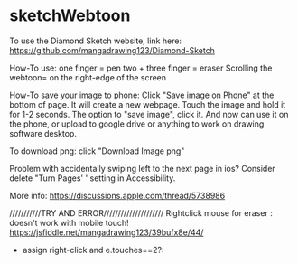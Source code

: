 # sketchWebtoon
To use the Diamond Sketch website, link here: https://github.com/mangadrawing123/Diamond-Sketch

How-To use:
one finger = pen
two + three finger = eraser
Scrolling the webtoon= on the right-edge of the screen

How-To save your image to phone:
Click "Save image on Phone" at the bottom of page.
It will create a new webpage.
Touch the image and hold it for 1-2 seconds.
The option to "save image", click it.
And now can use it on the phone, or upload to google drive or anything to work on drawing software desktop.

To download png:
click "Download Image png"

Problem with accidentally swiping left to the next page in ios?
Consider delete "Turn Pages' ' setting in Accessibility.

More info: https://discussions.apple.com/thread/5738986


///////////TRY AND ERROR/////////////////////
Rightclick mouse for eraser : doesn't work with mobile touch! 
https://jsfiddle.net/mangadrawing123/39bufx8e/44/

- assign right-click and e.touches==2?:



